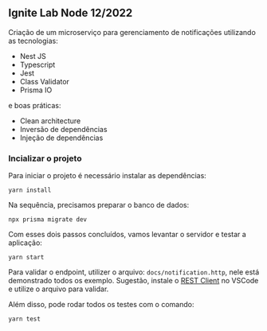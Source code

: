 ## Ignite Lab Node 12/2022

Criação de um microserviço para gerenciamento de notificações utilizando as tecnologias:

- Nest JS
- Typescript
- Jest
- Class Validator
- Prisma IO

e boas práticas:

- Clean architecture
- Inversão de dependências
- Injeção de dependências

### Incializar o projeto

Para iniciar o projeto é necessário instalar as dependências:

```
yarn install
```

Na sequência, precisamos preparar o banco de dados:

```
npx prisma migrate dev
```

Com esses dois passos concluídos, vamos levantar o servidor e testar a aplicação:

```
yarn start
```

Para validar o endpoint, utilizer o arquivo: `docs/notification.http`, nele está demonstrado todos os exemplo.
Sugestão, instale o [REST Client](https://marketplace.visualstudio.com/items?itemName=humao.rest-client) no VSCode e utilize o arquivo para validar.

Além disso, pode rodar todos os testes com o comando:

```
yarn test
```